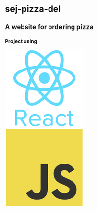 # sej-pizza-del
## A website for ordering pizza
### Project using
<img src="https://raw.githubusercontent.com/devicons/devicon/master/icons/react/react-original-wordmark.svg" alt="React"> <img src="https://raw.githubusercontent.com/devicons/devicon/master/icons/javascript/javascript-original.svg" alt="JavaScript">

